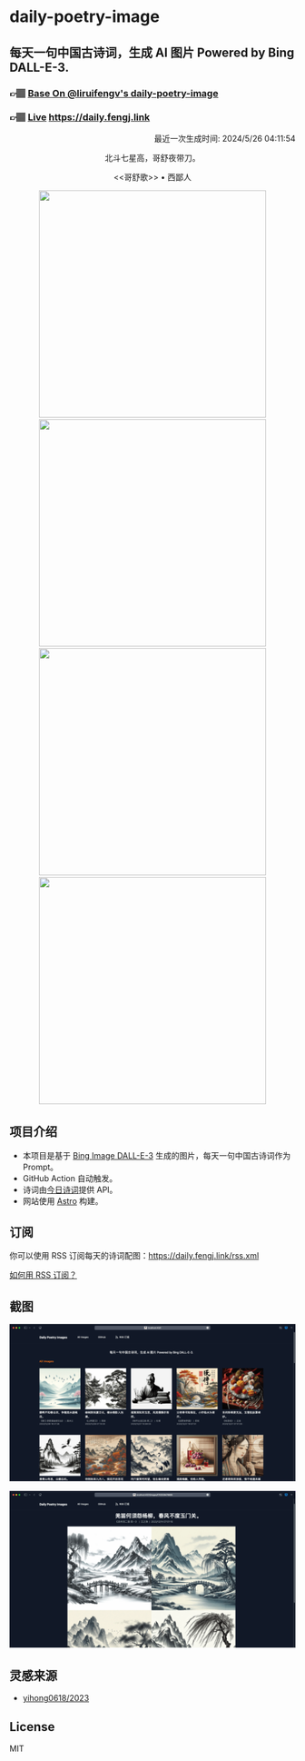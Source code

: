 
# daily-poetry-image

## 每天一句中国古诗词，生成 AI 图片 Powered by Bing DALL-E-3.

### 👉🏽 [Base On @liruifengv's daily-poetry-image](https://github.com/liruifengv/daily-poetry-image)

### 👉🏽 [Live](https://daily.fengj.link) https://daily.fengj.link

<p align="right">
  最近一次生成时间: 2024/5/26 04:11:54
</p>
<p align="center">
北斗七星高，哥舒夜带刀。
</p>
<p align="center">
<<哥舒歌>> • 西鄙人
</p>
<p align="center">
<img src="https://tse3.mm.bing.net/th/id/OIG3.6pG3sPD6DMUtuk9cG2hB" height="400" width="400" />
<img src="https://tse4.mm.bing.net/th/id/OIG3.zEGJHi8ZWdOsFBCdqxOp" height="400" width="400" />
<img src="https://tse3.mm.bing.net/th/id/OIG3.Sdh82NwDRJLY4sF0y0TO" height="400" width="400" />
<img src="https://tse4.mm.bing.net/th/id/OIG3.AgYBCzI0Zawn.uul_epd" height="400" width="400" />
</p>

## 项目介绍

-   本项目是基于 [Bing Image DALL-E-3](https://www.bing.com/images/create) 生成的图片，每天一句中国古诗词作为 Prompt。
-   GitHub Action 自动触发。
-   诗词由[今日诗词](https://www.jinrishici.com/)提供 API。
-   网站使用 [Astro](https://astro.build) 构建。

## 订阅

你可以使用 RSS 订阅每天的诗词配图：https://daily.fengj.link/rss.xml

[如何用 RSS 订阅？](https://zhuanlan.zhihu.com/p/55026716)

## 截图

![图片列表](./screenshots/Snipaste_2023-12-28_21-00-26.png)

![图片详情](./screenshots/Snipaste_2023-12-28_21-00-53.png)

## 灵感来源

-   [yihong0618/2023](https://github.com/yihong0618/2023)

## License

MIT
